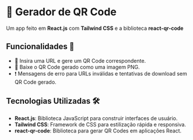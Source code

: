 # 📱 Gerador de QR Code

Um app feito em **React.js** com **Tailwind CSS** e a biblioteca **react-qr-code**
## Funcionalidades 🚀

- 🔗 Insira uma URL e gere um QR Code correspondente.
- 💾 Baixe o QR Code gerado como uma imagem PNG.
- ❗ Mensagens de erro para URLs inválidas e tentativas de download sem QR Code gerado.

## Tecnologias Utilizadas 🛠️

- **React.js**: Biblioteca JavaScript para construir interfaces de usuário.
- **Tailwind CSS**: Framework de CSS para estilização rápida e responsiva.
- **react-qr-code**: Biblioteca para gerar QR Codes em aplicações React.